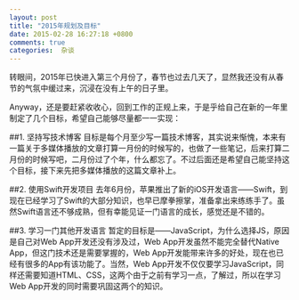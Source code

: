 ```yaml
---
layout: post
title: "2015年规划及目标"
date: 2015-02-28 16:27:18 +0800
comments: true
categories:  杂谈
---
```


转眼间，2015年已快进入第三个月份了，春节也过去几天了，显然我还没有从春节的气氛中缓过来，沉浸在没有上午的日子里。

Anyway，还是要赶紧收收心，回到工作的正规上来，于是乎给自己在新的一年里制定了几个目标，希望自己能够尽量都一一实现：

##1. 坚持写技术博客
目标是每个月至少写一篇技术博客，其实说来惭愧，本来有一篇关于多媒体播放的文章打算一月份的时候写的，也做了一些笔记，后来打算二月份的时候写吧，二月份过了个年，什么都忘了。不过后面还是希望自己能坚持这个目标，接下来先把多媒体播放的这篇文章补上。

##2. 使用Swift开发项目
去年6月份，苹果推出了新的iOS开发语言——Swift，到现在已经学习了Swift的大部分知识，也早已摩拳擦掌，准备拿出来练练手了。虽然Swift语言还不够成熟，但有幸能见证一门语言的成长，感觉还是不错的。

##3. 学习一门其他开发语言
暂定的目标是——JavaScript，为什么选择JS，原因是自己对Web App开发还没有涉及过，Web App开发虽然不能完全替代Native App，但这门技术还是需要掌握的，Web App开发能带来许多的好处，现在也已经有很多的App有该功能了。当然，Web App开发不仅仅要学习JavaScript，同样还需要知道HTML、CSS，这两个由于之前有学习一点，了解过，所以在学习Web App开发的同时需要巩固这两个的知识。